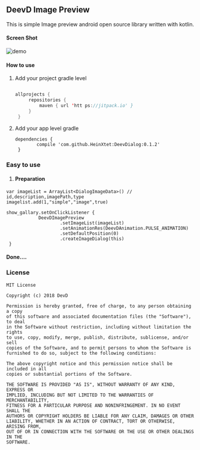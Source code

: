 ## DeevD Image Preview

This is simple Image preview android open source  library written with kotlin.

#### Screen Shot
![demo]("https://github.com/HeinXtet/DeevDImagePreview/blob/master/demo.gif?raw=true")



#### How to use

1. Add your project gradle level 

   ```kotlin

   allprojects {
   		repositories {
   			maven { url 'htt ps://jitpack.io' }
   		}
   	}
   ```



2. Add your app level gradle

   ```
   dependencies {
   	       compile 'com.github.HeinXtet:DeevDialog:0.1.2'
   	}

   ```


### Easy to use



1. #### Preparation

```
var imageList = ArrayList<DialogImageData>() // id,description,imagePath,type
imagelist.add(1,"simple","image",true)

show_gallary.setOnClickListener {
            DeevDImagePreview
                    .setImageList(imageList)
                    .setAnimationRes(DeevDAnimation.PULSE_ANIMATION)
                    .setDefaultPosition(0)
                    .createImageDialog(this)
 }               
```

#### Done….

### License 

```
MIT License

Copyright (c) 2018 DevD

Permission is hereby granted, free of charge, to any person obtaining a copy
of this software and associated documentation files (the "Software"), to deal
in the Software without restriction, including without limitation the rights
to use, copy, modify, merge, publish, distribute, sublicense, and/or sell
copies of the Software, and to permit persons to whom the Software is
furnished to do so, subject to the following conditions:

The above copyright notice and this permission notice shall be included in all
copies or substantial portions of the Software.

THE SOFTWARE IS PROVIDED "AS IS", WITHOUT WARRANTY OF ANY KIND, EXPRESS OR
IMPLIED, INCLUDING BUT NOT LIMITED TO THE WARRANTIES OF MERCHANTABILITY,
FITNESS FOR A PARTICULAR PURPOSE AND NONINFRINGEMENT. IN NO EVENT SHALL THE
AUTHORS OR COPYRIGHT HOLDERS BE LIABLE FOR ANY CLAIM, DAMAGES OR OTHER
LIABILITY, WHETHER IN AN ACTION OF CONTRACT, TORT OR OTHERWISE, ARISING FROM,
OUT OF OR IN CONNECTION WITH THE SOFTWARE OR THE USE OR OTHER DEALINGS IN THE
SOFTWARE.

```

